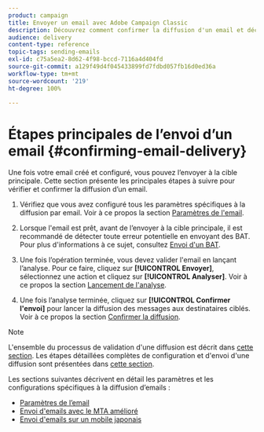 ```yaml
---
product: campaign
title: Envoyer un email avec Adobe Campaign Classic
description: Découvrez comment confirmer la diffusion d'un email et découvrez les spécificités de la diffusion d'emails.
audience: delivery
content-type: reference
topic-tags: sending-emails
exl-id: c75a5ea2-8d62-4f98-bccd-7116a4d404fd
source-git-commit: a129f49d4f045433899fd7fdbd057fb16d0ed36a
workflow-type: tm+mt
source-wordcount: '219'
ht-degree: 100%

---
```


# Étapes principales de l’envoi d’un email {#confirming-email-delivery}

Une fois votre email créé et configuré, vous pouvez l’envoyer à la cible principale. Cette section présente les principales étapes à suivre pour vérifier et confirmer la diffusion d’un email.

1. Vérifiez que vous avez configuré tous les paramètres spécifiques à la diffusion par email. Voir à ce propos la section [Paramètres de l&#39;email](email-parameters.md).
1. Lorsque l&#39;email est prêt, avant de l’envoyer à la cible principale, il est recommandé de détecter toute erreur potentielle en envoyant des BAT. Pour plus d&#39;informations à ce sujet, consultez [Envoi d&#39;un BAT](steps-validating-the-delivery.md#sending-a-proof).

1. Une fois l’opération terminée, vous devez valider l&#39;email en lançant l’analyse. Pour ce faire, cliquez sur **[!UICONTROL Envoyer]**, sélectionnez une action et cliquez sur **[!UICONTROL Analyser]**. Voir à ce propos la section [Lancement de l&#39;analyse](steps-validating-the-delivery.md#analyzing-the-delivery).

1. Une fois l’analyse terminée, cliquez sur **[!UICONTROL Confirmer l&#39;envoi]** pour lancer la diffusion des messages aux destinataires ciblés. Voir à ce propos la section [Confirmer la diffusion](steps-sending-the-delivery.md#confirming-delivery).

   <!--Add screenshot with analysis done and Confirm delivery button activated.-->

>[!NOTE]
>
>L&#39;ensemble du processus de validation d&#39;une diffusion est décrit dans [cette section](steps-validating-the-delivery.md). Les étapes détaillées complètes de configuration et d&#39;envoi d&#39;une diffusion sont présentées dans [cette section](steps-sending-the-delivery.md).

Les sections suivantes décrivent en détail les paramètres et les configurations spécifiques à la diffusion d’emails :
<!--* [Generating the mirror page](generating-mirror-page.md)
* [Email BCC](email-bcc.md)-->
* [Paramètres de l’email](email-parameters.md)
* [Envoi d&#39;emails avec le MTA amélioré](sending-with-enhanced-mta.md)
* [Envoi d&#39;emails sur un mobile japonais](sending-emails-on-japanese-mobiles.md)
